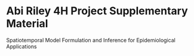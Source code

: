 # Abi Riley 4H Project Supplementary Material
 Spatiotemporal Model Formulation and Inference for Epidemiological Applications
